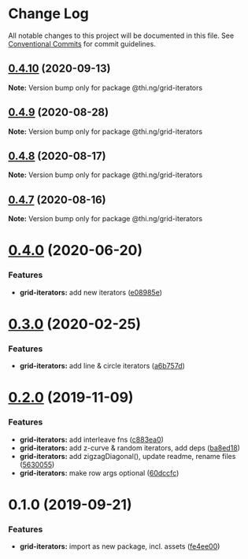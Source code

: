 # Change Log

All notable changes to this project will be documented in this file.
See [Conventional Commits](https://conventionalcommits.org) for commit guidelines.

## [0.4.10](https://github.com/thi-ng/umbrella/compare/@thi.ng/grid-iterators@0.4.9...@thi.ng/grid-iterators@0.4.10) (2020-09-13)

**Note:** Version bump only for package @thi.ng/grid-iterators





## [0.4.9](https://github.com/thi-ng/umbrella/compare/@thi.ng/grid-iterators@0.4.8...@thi.ng/grid-iterators@0.4.9) (2020-08-28)

**Note:** Version bump only for package @thi.ng/grid-iterators





## [0.4.8](https://github.com/thi-ng/umbrella/compare/@thi.ng/grid-iterators@0.4.7...@thi.ng/grid-iterators@0.4.8) (2020-08-17)

**Note:** Version bump only for package @thi.ng/grid-iterators





## [0.4.7](https://github.com/thi-ng/umbrella/compare/@thi.ng/grid-iterators@0.4.6...@thi.ng/grid-iterators@0.4.7) (2020-08-16)

**Note:** Version bump only for package @thi.ng/grid-iterators





# [0.4.0](https://github.com/thi-ng/umbrella/compare/@thi.ng/grid-iterators@0.3.17...@thi.ng/grid-iterators@0.4.0) (2020-06-20)


### Features

* **grid-iterators:** add new iterators ([e08985e](https://github.com/thi-ng/umbrella/commit/e08985ee07a2bc449e4f2126191a96261ef6dfb0))





# [0.3.0](https://github.com/thi-ng/umbrella/compare/@thi.ng/grid-iterators@0.2.3...@thi.ng/grid-iterators@0.3.0) (2020-02-25)


### Features

* **grid-iterators:** add line & circle iterators ([a6b757d](https://github.com/thi-ng/umbrella/commit/a6b757dd350e46404bfd2f82e58d8a3bc2c5b133))





# [0.2.0](https://github.com/thi-ng/umbrella/compare/@thi.ng/grid-iterators@0.1.0...@thi.ng/grid-iterators@0.2.0) (2019-11-09)

### Features

* **grid-iterators:** add interleave fns ([c883ea0](https://github.com/thi-ng/umbrella/commit/c883ea03d9a37698533d981a96f7122828731364))
* **grid-iterators:** add z-curve & random iterators, add deps ([ba8ed18](https://github.com/thi-ng/umbrella/commit/ba8ed18cd84db77ccb35ed95586c66151cf1d690))
* **grid-iterators:** add zigzagDiagonal(), update readme, rename files ([5630055](https://github.com/thi-ng/umbrella/commit/56300557f395698f82b453c79956ada72726444a))
* **grid-iterators:** make row args optional ([60dccfc](https://github.com/thi-ng/umbrella/commit/60dccfcb0ba1d731eeecd4c12433d44b5491e7a7))

# 0.1.0 (2019-09-21)

### Features

* **grid-iterators:** import as new package, incl. assets ([fe4ee00](https://github.com/thi-ng/umbrella/commit/fe4ee00))
